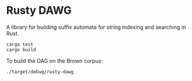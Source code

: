 # Rusty DAWG

A library for building suffix automata for string indexing and searching in Rust.

```
cargo test
cargo build
```

To build the DAG on the Brown corpus:

```
./target/debug/rusty-dawg
```